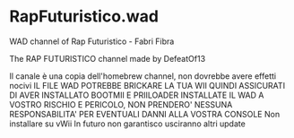 # RapFuturistico.wad
WAD channel of Rap Futuristico - Fabri Fibra

The RAP FUTURISTICO channel made by DefeatOf13

Il canale è una copia dell'homebrew channel, non dovrebbe avere effetti nocivi
IL FILE WAD POTREBBE BRICKARE LA TUA WII QUINDI ASSICURATI DI AVER INSTALLATO BOOTMII E PRIILOADER
INSTALLATE IL WAD A VOSTRO RISCHIO E PERICOLO, NON PRENDERO' NESSUNA RESPONSABILITA' PER EVENTUALI DANNI ALLA VOSTRA CONSOLE
Non installare su vWii
In futuro non garantisco usciranno altri update
